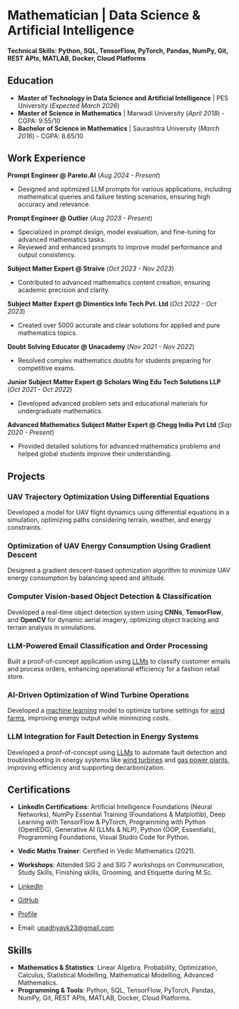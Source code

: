 # Mathematician | Data Science & Artificial Intelligence

#### Technical Skills: Python, SQL, TensorFlow, PyTorch, Pandas, NumPy, Git, REST APIs, MATLAB, Docker, Cloud Platforms

## Education
- **Master of Technology in Data Science and Artificial Intelligence** | PES University (_Expected March 2026_)
- **Master of Science in Mathematics** | Marwadi University (_April 2018_) - CGPA: 9.55/10
- **Bachelor of Science in Mathematics** | Saurashtra University (_March 2016_) - CGPA: 8.65/10

## Work Experience
**Prompt Engineer @ Pareto.AI** (_Aug 2024 - Present_)  
- Designed and optimized LLM prompts for various applications, including mathematical queries and failure testing scenarios, ensuring high accuracy and relevance.

**Prompt Engineer @ Outlier** (_Aug 2023 - Present_)  
- Specialized in prompt design, model evaluation, and fine-tuning for advanced mathematics tasks.
- Reviewed and enhanced prompts to improve model performance and output consistency.

**Subject Matter Expert @ Straive** (_Oct 2023 - Nov 2023_)  
- Contributed to advanced mathematics content creation, ensuring academic precision and clarity.

**Subject Matter Expert @ Dimentics Info Tech Pvt. Ltd** (_Oct 2022 - Oct 2023_)  
- Created over 5000 accurate and clear solutions for applied and pure mathematics topics.

**Doubt Solving Educator @ Unacademy** (_Nov 2021 - Nov 2022_)  
- Resolved complex mathematics doubts for students preparing for competitive exams.

**Junior Subject Matter Expert @ Scholars Wing Edu Tech Solutions LLP** (_Oct 2021 - Oct 2022_)  
- Developed advanced problem sets and educational materials for undergraduate mathematics.

**Advanced Mathematics Subject Matter Expert @ Chegg India Pvt Ltd** (_Sep 2020 - Present_)  
- Provided detailed solutions for advanced mathematics problems and helped global students improve their understanding.

## Projects
### UAV Trajectory Optimization Using Differential Equations
Developed a model for UAV flight dynamics using differential equations in a simulation, optimizing paths considering terrain, weather, and energy constraints.

### Optimization of UAV Energy Consumption Using Gradient Descent
Designed a gradient descent-based optimization algorithm to minimize UAV energy consumption by balancing speed and altitude.

### Computer Vision-based Object Detection & Classification
Developed a real-time object detection system using **CNNs**, **TensorFlow**, and **OpenCV** for dynamic aerial imagery, optimizing object tracking and terrain analysis in simulations.

### LLM-Powered Email Classification and Order Processing
   Built a proof-of-concept application using [LLMs](w) to classify customer emails and process orders, enhancing operational efficiency for a fashion retail store.

### AI-Driven Optimization of Wind Turbine Operations
   Developed a [machine learning](w) model to optimize turbine settings for [wind farms](w), improving energy output while minimizing costs.

### LLM Integration for Fault Detection in Energy Systems
   Developed a proof-of-concept using [LLMs](w) to automate fault detection and troubleshooting in energy systems like [wind turbines](w) and [gas power plants](w), improving efficiency and supporting decarbonization.

## Certifications
- **LinkedIn Certifications**: Artificial Intelligence Foundations (Neural Networks), NumPy Essential Training (Foundations & Matplotlib), Deep Learning with TensorFlow & PyTorch, Programming with Python (OpenEDG), Generative AI (LLMs & NLP), Python (OOP, Essentials), Programming Foundations, Visual Studio Code for Python.
- **Vedic Maths Trainer**: Certified in Vedic Mathematics (2021).
- **Workshops**: Attended SIG 2 and SIG 7 workshops on Communication, Study Skills, Finishing skills, Grooming, and Etiquette during M.Sc.

- [LinkedIn](https://www.linkedin.com/in/kiranupadhyay-mathematician)
- [GitHub](https://github.com/UpadhyayKiran)
- [Profile](upadhyaykiran.github.io)
- Email: upadhyayk23@gmail.com

## Skills
- **Mathematics & Statistics**: Linear Algebra, Probability, Optimization, Calculus, Statistical Modelling, Mathematical Modelling, Advanced Mathematics.
- **Programming & Tools**: Python, SQL, TensorFlow, PyTorch, Pandas, NumPy, Git, REST APIs, MATLAB, Docker, Cloud Platforms.
